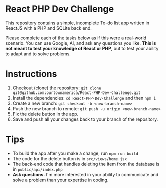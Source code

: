 # React PHP Dev Challenge

This repository contains a simple, incomplete To-do list app written in ReactJS with a PHP and SQLite back end.

Please complete each of the tasks below as if this were a real-world scenario. You can use Google, AI, and ask any questions you like. **This is not meant to test your knowledge of React or PHP**, but to test your ability to adapt and to solve problems.

# Instructions

 1. Checkout (clone) the repository: `git clone git@github.com:ourtownamerica/React-PHP-Dev-Challenge.git`
 2. Install the dependencies: `cd React-PHP-Dev-Challenge` and then `npm i`
 2. Create a new branch: `git checkout -b <new-branch-name>`
 3. Push the new branch to remote: `git push -u origin <new-branch-name>`
 4. Fix the delete button in the app.
 5. Save and push all your changes back to your branch of the repository.

# Tips

 - To build the app after you make a change, run `npm run build`
 - The code for the delete button is in `src/views/home.jsx`
 - The back-end code that handles deleting the item from the database is in `public/api/index.php`
 - **Ask questions.** I'm more interested in your ability to communicate and solve a problem than your expertise in coding.